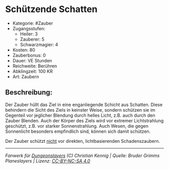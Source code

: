 # Schützende Schatten

- Kategorie: #Zauber
- Zugangsstufen:
  - Heiler: 3
  - Zauberer: 5
  - Schwarzmagier: 4
- Kosten: 80
- Zauberbonus: 0
- Dauer: VE Stunden
- Reichweite: Berühren
- Abklingzeit: 100 KR
- Art: Zaubern

## Beschreibung:

Der Zauber hüllt das Ziel in eine enganliegende Schicht aus Schatten. Diese behindern die Sicht des Ziels in keinster Weise, sondern schützen sie im Gegenteil vor jeglicher Blendung durch helles Licht, z.B. auch durch den Zauber Blenden. Auch der Körper des Ziels wird vor extremer Lichtstrahlung geschützt, z.B. vor starker Sonnenstrahlung. Auch Wesen, die gegen Sonnenlicht besonders empfindlich sind, können sich damit schützen.

Der Zauber schützt <u>nicht</u> vor direkten, lichtbasierenden Schadenszaubern.

---

_Fanwerk für [Dungeonslayers](https://www.dungeonslayers.net/) (C) Christian Kennig | Quelle: Bruder Grimms Planeslayers | Lizenz: [CC-BY-NC-SA 4.0](https://creativecommons.org/licenses/by-nc-sa/4.0/deed.de)_
